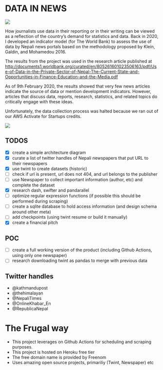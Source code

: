 # DATA IN NEWS
![](https://github.com/ayushsubedi/datainnews_V2/blob/main/datainnews_v2/static/img/showcase.png?raw=true)

How journalists use data in their reporting or in their writing can be viewed as a reflection of the country’s demand for statistics and data. Back in 2020, I developed an indicator model (for The World Bank) to assess the use of data by Nepali news portals based on the methodology proposed by Klein, Galdin, and Mohamedou 2016. 

The results from the project was used in the research article published at http://documents1.worldbank.org/curated/en/805261601023506163/pdf/Use-of-Data-in-the-Private-Sector-of-Nepal-The-Current-State-and-Opportunities-in-Finance-Education-and-the-Media.pdf

As of 9th February 2020, the results showed that very few news articles indicate the source of data or mention development indicators. However, articles that discuss data, reports, research, statistics, and related topics do critically engage with these ideas.

Unfortunately, the data collection process was halted because we ran out of our AWS Activate for Startups credits. 


![](https://github.com/ayushsubedi/datainnews_V2/blob/main/dataflow.png?raw=true)

## TODOS
- [x] create a simple architecture diagram
- [x] curate a list of twitter handles of Nepali newspapers that put URL to their newspapers
- [x] use twint to create datasets (historic)
- [ ] check if url is present, url does not 404, and url belongs to the publisher
- [ ] use Newspaper to collect important information (author, etc) and complete the dataset
- [x] research dash, swifter and pandarallel
- [ ] optimize regular expression functions (if possible this should be performed during scraping)
- [ ] create a sqlite database to hold access information (and design schema around other meta)
- [ ] add checkpoints (using twint resume or build it manually)
- [x] create a financial pitch

## POC
- [ ] create a full working version of the product (including Github Actions, using only one newspaper)
- [ ] research downloading twint as pandas to merge with previous data

## Twitter handles
- @kathmandupost
- @thehimalayan
- @NepaliTimes
- @OnlineKhabar_En
- @RepublicaNepal


# The Frugal way

- This project leverages on Github Actions for scheduling and scraping purposes.
- This project is hosted on Heroku free tier
- The free domain name is provided by Freenom
- Uses amazing open source projects, primariliy (Twint, Newspaper) etc 
